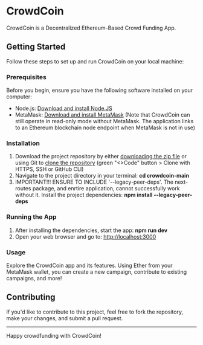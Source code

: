 # CrowdCoin

CrowdCoin is a Decentralized Ethereum-Based Crowd Funding App.

## Getting Started

Follow these steps to set up and run CrowdCoin on your local machine:

### Prerequisites

Before you begin, ensure you have the following software installed on your computer:

- Node.js: [Download and install Node.JS](https://nodejs.org/)
- MetaMask: [Download and install MetaMask](https://metamask.io/download/) (Note that CrowdCoin can still operate in read-only mode without MetaMask. The application links to an Ethereum blockchain node endpoint when MetaMask is not in use)

### Installation

1. Download the project repository by either [downloading the zip file](https://github.com/theresa-whynot/crowdcoin/archive/main.zip) or using Git to [clone the repository](https://github.com/theresa-whynot/crowdcoin.git) (green "<>Code" button > Clone with HTTPS, SSH or GitHub CLI)
2. Navigate to the project directory in your terminal: **cd crowdcoin-main**
3. IMPORTANT!!! ENSURE TO INCLUDE '--legacy-peer-deps'. The next-routes package, and enrtire application, cannot successfully work without it.
   Install the project dependencies: **npm install --legacy-peer-deps**
   
### Running the App

1. After installing the dependencies, start the app: **npm run dev**
2. Open your web browser and go to: [http://localhost:3000](http://localhost:3000)

### Usage

Explore the CrowdCoin app and its features. Using Ether from your MetaMask wallet, you can create a new campaign, contribute to existing campaigns, and more!

## Contributing

If you'd like to contribute to this project, feel free to fork the repository, make your changes, and submit a pull request.

---

Happy crowdfunding with CrowdCoin!
